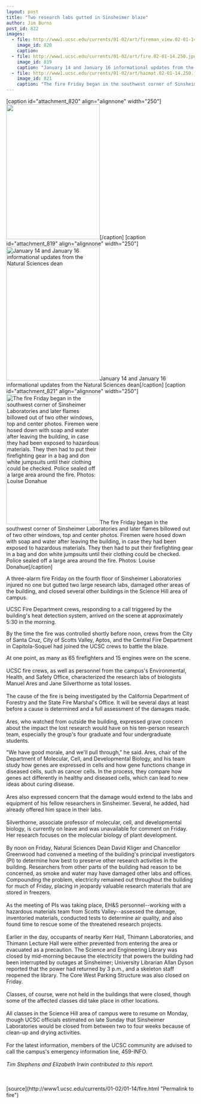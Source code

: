 ```yaml
---
layout: post
title: "Two research labs gutted in Sinsheimer blaze"
author: Jim Burns
post_id: 822
images:
  - file: http://www1.ucsc.edu/currents/01-02/art/fireman_view.02-01-14.250.jpg
    image_id: 820
    caption: 
  - file: http://www1.ucsc.edu/currents/01-02/art/fire.02-01-14.250.jpg
    image_id: 819
    caption: "January 14 and January 16 informational updates from the Natural Sciences dean"
  - file: http://www1.ucsc.edu/currents/01-02/art/hazmat.02-01-14.250.jpg
    image_id: 821
    caption: "The fire Friday began in the southwest corner of Sinsheimer Laboratories and later flames billowed out of two other windows, top and center photos. Firemen were hosed down with soap and water after leaving the building, in case they had been exposed to hazardous materials. They then had to put their firefighting gear in a bag and don white jumpsuits until their clothing could be checked. Police sealed off a large area around the fire. Photos: Louise Donahue"
---
```


[caption id="attachment_820" align="alignnone" width="250"]<a href="http://localhost/mysite/wp-content/uploads/2002/01/fireman_view.02-01-14.250.jpg"><img class="size-full wp-image-820" src="http://localhost/mysite/wp-content/uploads/2002/01/fireman_view.02-01-14.250.jpg" alt="" width="250" height="360" /></a>[/caption]
[caption id="attachment_819" align="alignnone" width="250"]<a href="http://localhost/mysite/wp-content/uploads/2002/01/fire.02-01-14.250.jpg"><img class="size-full wp-image-819" src="http://localhost/mysite/wp-content/uploads/2002/01/fire.02-01-14.250.jpg" alt="January 14 and January 16 informational updates from the Natural Sciences dean" width="250" height="357" /></a>January 14 and January 16 informational updates from the Natural Sciences dean[/caption]
[caption id="attachment_821" align="alignnone" width="250"]<a href="http://localhost/mysite/wp-content/uploads/2002/01/hazmat.02-01-14.250.jpg"><img class="size-full wp-image-821" src="http://localhost/mysite/wp-content/uploads/2002/01/hazmat.02-01-14.250.jpg" alt="The fire Friday began in the southwest corner of Sinsheimer Laboratories and later flames billowed out of two other windows, top and center photos. Firemen were hosed down with soap and water after leaving the building, in case they had been exposed to hazardous materials. They then had to put their firefighting gear in a bag and don white jumpsuits until their clothing could be checked. Police sealed off a large area around the fire. Photos: Louise Donahue" width="250" height="347" /></a>The fire Friday began in the southwest corner of Sinsheimer Laboratories and later flames billowed out of two other windows, top and center photos. Firemen were hosed down with soap and water after leaving the building, in case they had been exposed to hazardous materials. They then had to put their firefighting gear in a bag and don white jumpsuits until their clothing could be checked. Police sealed off a large area around the fire. Photos: Louise Donahue[/caption]
<p>
  A three-alarm fire Friday on the fourth floor of Sinsheimer Laboratories injured no one but gutted two large research labs, damaged other areas of the building, and closed several other buildings in the Science Hill area of campus.
</p>UCSC Fire Department crews, responding to a call triggered by the building's heat detection system, arrived on the scene at approximately 5:30 in the morning.
<p>
  By the time the fire was controlled shortly before noon, crews from the City of Santa Cruz, City of Scotts Valley, Aptos, and the Central Fire Department in Capitola-Soquel had joined the UCSC crews to battle the blaze.
</p>
<p>
  At one point, as many as 65 firefighters and 15 engines were on the scene.<br>
  <br>
  UCSC fire crews, as well as personnel from the campus's Environmental, Health, and Safety Office, characterized the research labs of biologists Manuel Ares and Jane Silverthorne as total losses.<br>
  <br>
  The cause of the fire is being investigated by the California Department of Forestry and the State Fire Marshal's Office. It will be several days at least before a cause is determined and a full assessment of the damages made.<br>
  <br>
  Ares, who watched from outside the building, expressed grave concern about the impact the lost research would have on his ten-person research team, especially the group's four graduate and four undergraduate students.
</p>
<p>
  "We have good morale, and we'll pull through," he said. Ares, chair of the Department of Molecular, Cell, and Developmental Biology, and his team study how genes are expressed in cells and how gene functions change in diseased cells, such as cancer cells. In the process, they compare how genes act differently in healthy and diseased cells, which can lead to new ideas about curing disease.<br>
  <br>
  Ares also expressed concern that the damage would extend to the labs and equipment of his fellow researchers in Sinsheimer. Several, he added, had already offered him space in their labs.<br>
  <br>
  Silverthorne, associate professor of molecular, cell, and developmental biology, is currently on leave and was unavailable for comment on Friday. Her research focuses on the molecular biology of plant development.<br>
  <br>
  By noon on Friday, Natural Sciences Dean David Kliger and Chancellor Greenwood had convened a meeting of the building's principal investigators (PI) to determine how best to preserve other research activities in the building. Researchers from other parts of the building had reason to be concerned, as smoke and water may have damaged other labs and offices. Compounding the problem, electricity remained out throughout the building for much of Friday, placing in jeopardy valuable research materials that are stored in freezers.<br>
  <br>
  As the meeting of PIs was taking place, EH&amp;S personnel--working with a hazardous materials team from Scotts Valley--assessed the damage, inventoried materials, conducted tests to determine air quality, and also found time to rescue some of the threatened research projects.<br>
  <br>
  Earlier in the day, occupants of nearby Kerr Hall, Thimann Laboratories, and Thimann Lecture Hall were either prevented from entering the area or evacuated as a precaution. The Science and Engineering Library was closed by mid-morning because the electricity that powers the building had been interrupted by outages at Sinsheimer; University Librarian Allan Dyson reported that the power had returned by 3 p.m., and a skeleton staff reopened the library. The Core West Parking Structure was also closed on Friday.<br>
  <br>
  Classes, of course, were not held in the buildings that were closed, though some of the affected classes did take place in other locations.<br>
  <br>
  All classes in the Science Hill area of campus were to resume on Monday, though UCSC officials estimated on late Sunday that Sinsheimer Laboratories would be closed from between two to four weeks because of clean-up and drying activities.<br>
  <br>
  For the latest information, members of the UCSC community are advised to call the campus's emergency information line, 459-INFO.<br>
  <br>
  <i>Tim Stephens and Elizabeth Irwin contributed to this report.<br>
  <br></i><br>

</p>
<p>

</p>
[source](http://www1.ucsc.edu/currents/01-02/01-14/fire.html "Permalink to fire")
